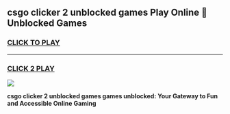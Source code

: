 
## csgo clicker 2 unblocked games Play Online 👋 Unblocked Games
<h3>
<a href="https://premium.freeplayer.one?title=csgo_clicker_2_unblocked_games&ref=19F">CLICK TO PLAY</a></h3>
<hr>

<h3>
<a href="https://premium.freeplayer.one?title=csgo_clicker_2_unblocked_games&ref=19F">CLICK 2 PLAY</a>
  
</h3>

<a href="https://premium.freeplayer.one?title=csgo_clicker_2_unblocked_games&ref=19F"><img src="https://clearcache.store/games.png"></a>


**csgo clicker 2 unblocked games games unblocked: Your Gateway to Fun and Accessible Online Gaming**
